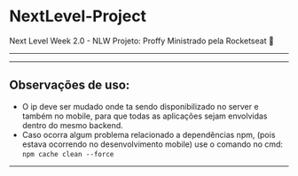# NextLevel-Project
Next Level Week 2.0 - NLW Projeto: Proffy Ministrado pela Rocketseat 🚀

---
---
## Observações de uso:
- O ip deve ser mudado onde ta sendo disponibilizado no server e também no mobile, para que todas as aplicações sejam envolvidas dentro do mesmo backend.
- Caso ocorra algum problema relacionado a dependências npm, (pois estava ocorrendo no desenvolvimento mobile) use o comando no cmd: ```npm cache clean --force```
---

